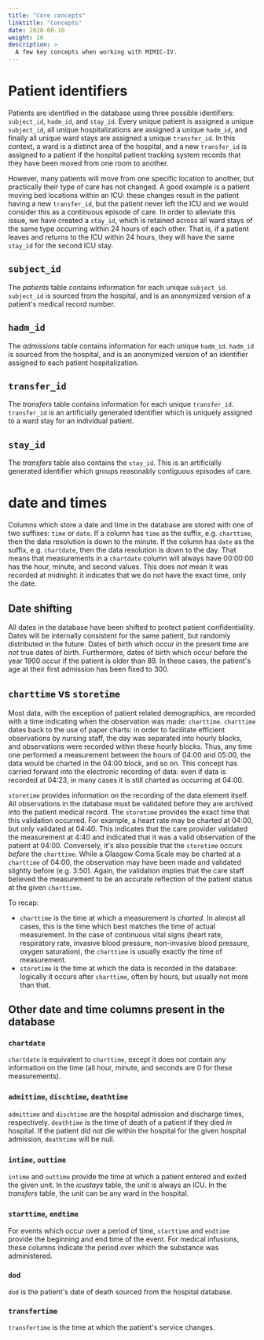 ```yaml
---
title: "Core concepts"
linktitle: "Concepts"
date: 2020-08-10
weight: 10
description: >
  A few key concepts when working with MIMIC-IV.
---
```


<!-- 
# Types of data in the database

Data within MIMIC were recorded during routine clinical care and *not* explicitly for the purpose of retrospective data analysis. This is a key point to keep in mind when analyzing the data.

There are two types of data in the database: static data and dynamic data. Static data is recorded once for a given identifier. An example of static data is the `anchor_age` column in the *patients* table. Each patient has only one date of birth, which does not change over time and is not recorded with an associated timestamp. An example of dynamic data is a patient's blood pressure, which is periodically measured during a hospital stay.

This distinction between static data and dynamic data is merely a helpful conceptual construct: there is no strict technical distinction between age and heart rate. However, static data tends to not have an associated `itemid` (as there is no need to repeatedly record values for static data), whereas dynamic data have an `itemid` to facilitate efficient storage of repeated measurements.

# Static data
-->

# Patient identifiers

Patients are identified in the database using three possible identifiers: `subject_id`, `hadm_id`, and `stay_id`.
Every unique patient is assigned a unique `subject_id`, all unique hospitalizations are assigned a unique `hadm_id`, and finally all unique ward stays are assigned a unique `transfer_id`. In this context, a ward is a distinct area of the hospital, and a new `transfer_id` is assigned to a patient if the hospital patient tracking system records that they have been moved from one room to another.

However, many patients will move from one specific location to another, but practically their type of care has not changed. A good example is a patient moving bed locations within an ICU: these changes result in the patient having a new `transfer_id`, but the patient never left the ICU and we would consider this as a continuous episode of care. In order to alleviate this issue, we have created a `stay_id`, which is retained across all ward stays of the same type occurring within 24 hours of each other. That is, if a patient leaves and returns to the ICU within 24 hours, they will have the same `stay_id` for the second ICU stay.

## `subject_id`

The *patients* table contains information for each unique `subject_id`. `subject_id` is sourced from the hospital, and is an anonymized version of a patient's medical record number.

## `hadm_id`

The *admissions* table contains information for each unique `hadm_id`. `hadm_id` is sourced from the hospital, and is an anonymized version of an identifier assigned to each patient hospitalization.

## `transfer_id`

The *transfers* table contains information for each unique `transfer_id`. `transfer_id` is an artificially generated identifier which is uniquely assigned to a ward stay for an individual patient.

## `stay_id`

The *transfers* table also contains the `stay_id`. This is an artificially generated identifier which groups reasonably contiguous episodes of care.

# date and times

Columns which store a date and time in the database are stored with one of two suffixes: `time` or `date`.
If a column has `time` as the suffix, e.g. `charttime`, then the data resolution is down to the minute. If the column has `date` as the suffix, e.g. `chartdate`, then the data resolution is down to the day. That means that measurements in a `chartdate` column will always have 00:00:00 has the hour, minute, and second values. This does *not* mean it was recorded at midnight: it indicates that we do not have the exact time, only the date.

## Date shifting

All dates in the database have been shifted to protect patient confidentiality. Dates will be internally consistent for the same patient, but randomly distributed in the future. Dates of birth which occur in the present time are *not* true dates of birth. Furthermore, dates of birth which occur before the year 1900 occur if the patient is older than 89. In these cases, the patient's age at their first admission has been fixed to 300.

## `charttime` vs `storetime`

Most data, with the exception of patient related demographics, are recorded with a time indicating when the observation was made: `charttime`. `charttime` dates back to the use of paper charts: in order to facilitate efficient observations by nursing staff, the day was separated into hourly blocks, and observations were recorded within these hourly blocks. Thus, any time one performed a measurement between the hours of 04:00 and 05:00, the data would be charted in the 04:00 block, and so on. This concept has carried forward into the electronic recording of data: even if data is recorded at 04:23, in many cases it is still charted as occurring at 04:00.

`storetime` provides information on the recording of the data element itself. All observations in the database must be validated before they are archived into the patient medical record. The `storetime` provides the exact time that this validation occurred. For example, a heart rate may be charted at 04:00, but only validated at 04:40. This indicates that the care provider validated the measurement at 4:40 and indicated that it was a valid observation of the patient at 04:00.
Conversely, it's also possible that the `storetime` occurs *before* the `charttime`. While a Glasgow Coma Scale may be charted at a `charttime` of 04:00, the observation may have been made and validated slightly before (e.g. 3:50). Again, the validation implies that the care staff believed the measurement to be an accurate reflection of the patient status at the given `charttime`.

To recap:

* `charttime` is the time at which a measurement is *charted*. In almost all cases, this is the time which best matches the time of actual measurement. In the case of continuous vital signs (heart rate, respiratory rate, invasive blood pressure, non-invasive blood pressure, oxygen saturation), the `charttime` is usually exactly the time of measurement.
* `storetime` is the time at which the data is recorded in the database: logically it occurs after `charttime`, often by hours, but usually not more than that.

## Other date and time columns present in the database

### `chartdate`

`chartdate` is equivalent to `charttime`, except it does not contain any information on the time (all hour, minute, and seconds are 0 for these measurements).

### `admittime`, `dischtime`, `deathtime`

`admittime` and `dischtime` are the hospital admission and discharge times, respectively. `deathtime` is the time of death of a patient if they died *in* hospital. If the patient did not die within the hospital for the given hospital admission, `deathtime` will be null.

### `intime`, `outtime`

`intime` and `outtime` provide the time at which a patient entered and exited the given unit. In the *icustays* table, the unit is always an ICU. In the *transfers* table, the unit can be any ward in the hospital.

### `starttime`, `endtime`

For events which occur over a period of time, `starttime` and `endtime` provide the beginning and end time of the event. For medical infusions, these columns indicate the period over which the substance was administered.

### `dod`

`dod` is the patient's date of death sourced from the hospital database.

### `transfertime`

`transfertime` is the time at which the patient's service changes.

<!--

## Automatic synchronization of data

Many of the monitors in the ICU continuously update the ICU database with observations of the patient. For example, patients with an ECG (i.e. almost all ICU patients) have a heart rate continuously input into the database every minute. However, casual inspection of the database will indicate that heart rate is documented far less frequently than once per minute. In fact, it is usually documented once per hour. The reason for this is because the minute by minute heart rate values are not *validated*. The process of data validation involves a nurse manually right clicking the observation and selecting "validate" from a drop down menu. All charted values in the database have been validated by a nursing staff. In routine clinical practice, the nurse only validates the patient's vital signs on an hourly basis. As a result, only these hourly observations constitute the data available in the database. The time at which the data is validated is recorded in the database in the `storetime` field. Note that a nurse can validate multiple observations at the same time.
The user who validates the data is typically recorded in the `cgid` column - linking this to the *caregivers* table allows one to inspect the role of the caregiver who validated the data (RN, etc).

Putting this all together, let's consider recording the heart rate of a single patient. The heart rate will be continuously uploaded to the ICU database. Nurse A decides to review the flowsheet of the patient they are assigned at 19:41 (note that the "flowsheet" summarizes all the patient observations and is essentially a front end to the database). Nurse A notes that for the past three hours the heart rate has not been validated (it appears as italic text). The nurse will review the measurements, ensure that they are physiologically reasonable and match nurse A's observations of the patient for the past three hours. Then, nurse A selects the past three hours of heart rate measurements (17:00, 18:00 and 19:00) and selects "validate" from a drop down menu. Visually, the text of these measurements changes from italics to bold weight. Technically, the data has been marked as validated and will be archived in the database. The `charttime` for these three measurements will be 17:00, 18:00 and 19:00. The `storetime` for all three measurements will be 19:41.

-->
